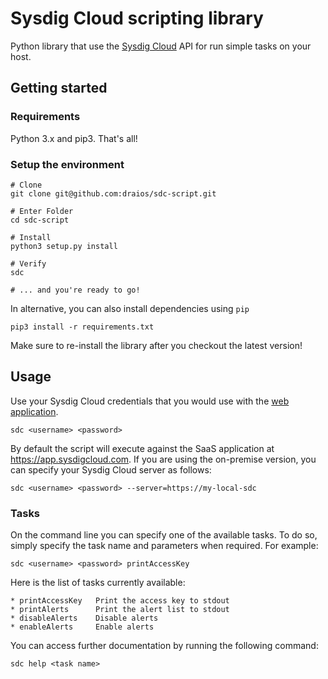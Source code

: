 Sysdig Cloud scripting library
===================

Python library that use the [Sysdig Cloud](https://sysdig.com/) API for run simple tasks on your host.


## Getting started

### Requirements

Python 3.x and pip3. That's all!

### Setup the environment

```
# Clone
git clone git@github.com:draios/sdc-script.git

# Enter Folder
cd sdc-script

# Install
python3 setup.py install

# Verify
sdc

# ... and you're ready to go!
```

In alternative, you can also install dependencies using `pip`
```
pip3 install -r requirements.txt
```

Make sure to re-install the library after you checkout the latest version!


## Usage

Use your Sysdig Cloud credentials that you would use with the [web application](https://app.sysdigcloud.com).

```
sdc <username> <password>
```

By default the script will execute against the SaaS application at https://app.sysdigcloud.com. If you are using the on-premise version, you can specify your Sysdig Cloud server as follows:

```
sdc <username> <password> --server=https://my-local-sdc
```


### Tasks

On the command line you can specify one of the available tasks. To do so, simply specify the task name and parameters when required. For example:

```
sdc <username> <password> printAccessKey
```

Here is the list of tasks currently available:

```
* printAccessKey   Print the access key to stdout
* printAlerts      Print the alert list to stdout
* disableAlerts    Disable alerts
* enableAlerts     Enable alerts
```

You can access further documentation by running the following command:

```
sdc help <task name>
```

